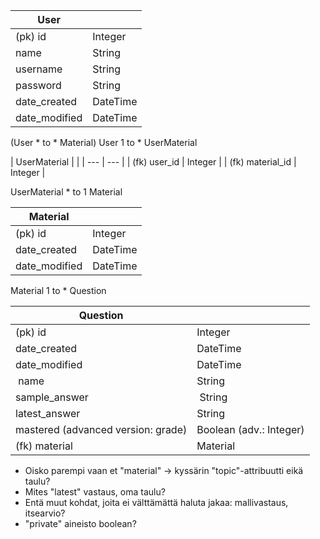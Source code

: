 | User |  |
| --- | --- |
| (pk) id | Integer |
| name | String|
| username | String |
| password | String |
| date_created | DateTime |
| date_modified | DateTime |

(User * to * Material)
User 1 to * UserMaterial 

| UserMaterial |  |
| --- | --- |
| (fk) user_id | Integer |
| (fk) material_id | Integer |

UserMaterial * to 1 Material

| Material |  |
| --- | --- |
| (pk) id | Integer |
| date_created | DateTime |
| date_modified | DateTime |

Material 1 to * Question

| Question |  |
| --- | --- |
| (pk) id | Integer |
| date_created | DateTime |
| date_modified | DateTime |
| name | String |
| sample_answer | String |
| latest_answer | String |
| mastered (advanced version: grade)| Boolean (adv.: Integer) |
| (fk) material | Material |

* Oisko parempi vaan et "material" -> kyssärin "topic"-attribuutti eikä taulu?
* Mites "latest" vastaus, oma taulu?
* Entä muut kohdat, joita ei välttämättä haluta jakaa: mallivastaus, itsearvio?
* "private" aineisto boolean?